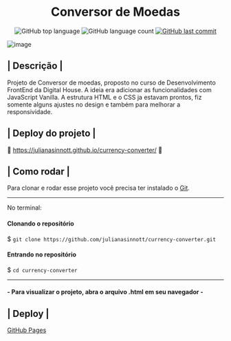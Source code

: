 <h1 align=center> Conversor de Moedas </h1>

<p align="center">
  <img alt="GitHub top language" src="https://img.shields.io/github/languages/top/julianasinnott/currency-converter.svg?color=c0392b">

  <img alt="GitHub language count" src="https://img.shields.io/github/languages/count/julianasinnott/currency-converter.svg?color=f39c12">
  
  <a href="https://github.com/julianasinnott/currency-converter/commits/main">
    <img alt="GitHub last commit" src="https://img.shields.io/github/last-commit/julianasinnott/currency-converter.svg?color=c0392b">
  </a>
</p>

![image](https://user-images.githubusercontent.com/100887684/181596737-49799d03-c152-4a7f-8654-cbd8b4d2e7ba.png)


## | Descrição |

Projeto de Conversor de moedas, proposto no curso de Desenvolvimento FrontEnd da Digital House.
A ideia era adicionar as funcionalidades com JavaScript Vanilla.
A estrutura HTML e o CSS ja estavam prontos, fiz somente alguns ajustes no design e também para melhorar a responsividade.

## | Deploy do projeto |

🔗 https://julianasinnott.github.io/currency-converter/ 🔗

## | Como rodar |

Para clonar e rodar esse projeto você precisa ter instalado o [Git](https://git-scm.com/). 

<hr>

No terminal:

#### Clonando o repositório
$ `git clone https://github.com/julianasinnott/currency-converter.git`

#### Entrando no repositório
$ `cd currency-converter`

<hr>

#### - Para visualizar o projeto, abra o arquivo .html em seu navegador -

## | Deploy |

[GitHub Pages](https://pages.github.com/)

